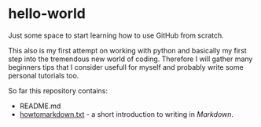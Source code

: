 # hello-world
Just some space to start learning how to use GitHub from scratch.

This also is my first attempt on working with python and basically my first step into the tremendous new world of coding. Therefore I will gather many beginners tips that I consider usefull for myself and probably write some personal tutorials too.

So far this repository contains:
* README.md
* [howtomarkdown.txt](https://github.com/SCmoeser/hello-world/blob/main/howtomarkdown.txt) - a short introduction to writing in _Markdown_.
